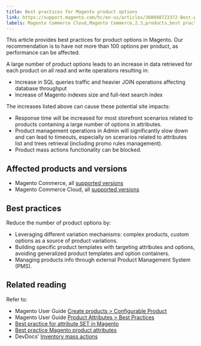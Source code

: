 ```yaml
---
title: Best practices for Magento product options 
link: https://support.magento.com/hc/en-us/articles/360048723372-Best-practices-for-Magento-product-options-
labels: Magento Commerce Cloud,Magento Commerce,2.3,products,best practices,2.3.x,2.4,attribute,2.4.x
---
```


This article provides best practices for product options in Magento. Our recommendation is to have not more than 100 options per product, as performance can be affected.

 A large number of product options leads to an increase in data retrieved for each product on all read and write operations resulting in:

 
 * Increase in SQL queries traffic and heavier JOIN operations affecting database throughput
 * Increase of Magento indexes size and full-text search index
 
 The increases listed above can cause these potential site impacts:

 
 * Response time will be increased for most storefront scenarios related to products containing a large number of options in attributes.
 * Product management operations in Admin will significantly slow down and can lead to timeouts, especially on scenarios related to attributes list and trees retrieval (including promo rules management).
 * Product mass actions functionality can be blocked.
 
 Affected products and versions
------------------------------

 
 * Magento Commerce, all [supported versions](https://magento.com/sites/default/files/magento-software-lifecycle-policy.pdf) 
 * Magento Commerce Cloud, all [supported versions](https://magento.com/sites/default/files/magento-software-lifecycle-policy.pdf) 
 
 Best practices
--------------

 Reduce the number of product options by:

 
 * Leveraging different variation mechanisms: complex products, custom options as a source of product variations.
 * Building specific product templates with targeting attributes and options, avoiding generalized product templates and option containers.
 * Managing products info through external Product Management System (PMS).
 
 Related reading
---------------

 Refer to:

 
 * Magento User Guide [Create products > Configurable Product](https://docs.magento.com/user-guide/catalog/product-create-configurable.html) 
 * Magento User Guide [Product Attributes > Best Practices](https://docs.magento.com/user-guide/catalog/attribute-best-practices.html) 
 * [Best practice for attribute SET in Magento](https://support.magento.com/hc/en-us/articles/360045041092)
 * [Best practice Magento product attributes](https://support.magento.com/hc/en-us/articles/360048256612)
 * DevDocs' [Inventory mass actions](https://devdocs.magento.com/guides/v2.4/rest/modules/inventory/bulk-inventory.html) 
 
  

